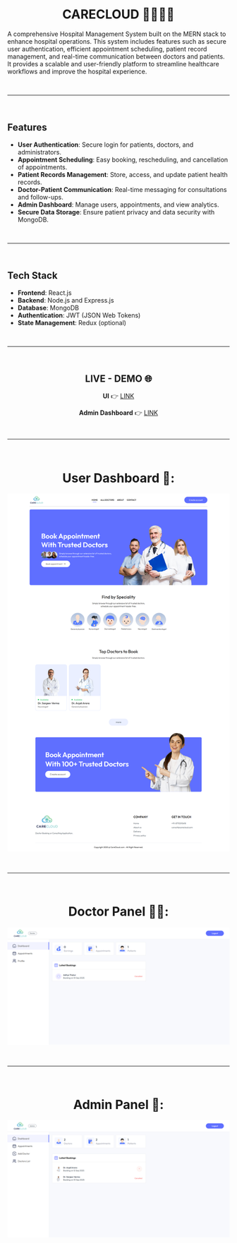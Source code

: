 <div align="center">
  
# CARECLOUD 👨‍⚕️🏥🤒
</div>

A comprehensive Hospital Management System built on the MERN stack to enhance hospital operations. This system includes features such as secure user authentication, efficient appointment scheduling, patient record management, and real-time communication between doctors and patients. It provides a scalable and user-friendly platform to streamline healthcare workflows and improve the hospital experience.

<br/><hr/><br/>

## Features
- **User Authentication**: Secure login for patients, doctors, and administrators.
- **Appointment Scheduling**: Easy booking, rescheduling, and cancellation of appointments.
- **Patient Records Management**: Store, access, and update patient health records.
- **Doctor-Patient Communication**: Real-time messaging for consultations and follow-ups.
- **Admin Dashboard**: Manage users, appointments, and view analytics.
- **Secure Data Storage**: Ensure patient privacy and data security with MongoDB.

<br/><hr/><br/>

## Tech Stack
- **Frontend**: React.js
- **Backend**: Node.js and Express.js
- **Database**: MongoDB
- **Authentication**: JWT (JSON Web Tokens)
- **State Management**: Redux (optional)

<br/><hr/><br/>

<div align="center">

## LIVE - DEMO 🌐
  
**UI** 👉 [LINK](https://care-cloud.vercel.app)

**Admin Dashboard** 👉 [LINK](https://care-cloud-panel.vercel.app)
</div>

<br/><hr/><br/>

<div align="center">

# User Dashboard 👤:
![UI](./frontend/src/assets/homepage.png)

<br /><hr /><br />

# Doctor Panel 🧑‍⚕️:
![doctor-panel](./frontend/src/assets/doctor-dashboard.png)

<br /><hr /><br />

# Admin Panel 🎯:
![admin-panel](./frontend/src/assets/admin-panel.png)

</div>
